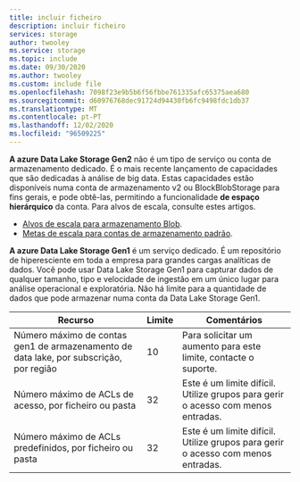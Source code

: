 ```yaml
---
title: incluir ficheiro
description: incluir ficheiro
services: storage
author: twooley
ms.service: storage
ms.topic: include
ms.date: 09/30/2020
ms.author: twooley
ms.custom: include file
ms.openlocfilehash: 7098f23e9b5b6f56fbbe761335afc65375aea680
ms.sourcegitcommit: d60976768dec91724d94430fb6fc9498fdc1db37
ms.translationtype: MT
ms.contentlocale: pt-PT
ms.lasthandoff: 12/02/2020
ms.locfileid: "96509225"
---
```

**A azure Data Lake Storage Gen2** não é um tipo de serviço ou conta de armazenamento dedicado. É o mais recente lançamento de capacidades que são dedicadas à análise de big data.  Estas capacidades estão disponíveis numa conta de armazenamento v2 ou BlockBlobStorage para fins gerais, e pode obtê-las, permitindo a funcionalidade **de espaço hierárquico** da conta. Para alvos de escala, consulte estes artigos. 

- [Alvos de escala para armazenamento Blob](../articles/storage/blobs/scalability-targets.md#scale-targets-for-blob-storage).
- [Metas de escala para contas de armazenamento padrão](../articles/storage/common/scalability-targets-standard-account.md?toc=%2fazure%2fstorage%2fblobs%2ftoc.json#scale-targets-for-standard-storage-accounts).

**A azure Data Lake Storage Gen1** é um serviço dedicado. É um repositório de hiperesciente em toda a empresa para grandes cargas analíticas de dados. Você pode usar Data Lake Storage Gen1 para capturar dados de qualquer tamanho, tipo e velocidade de ingestão em um único lugar para análise operacional e exploratória. Não há limite para a quantidade de dados que pode armazenar numa conta da Data Lake Storage Gen1.

| **Recurso** | **Limite** | **Comentários** |
| --- | --- | --- |
| Número máximo de contas gen1 de armazenamento de data lake, por subscrição, por região |10 | Para solicitar um aumento para este limite, contacte o suporte. |
| Número máximo de ACLs de acesso, por ficheiro ou pasta |32 | Este é um limite difícil. Utilize grupos para gerir o acesso com menos entradas. |
| Número máximo de ACLs predefinidos, por ficheiro ou pasta |32 | Este é um limite difícil. Utilize grupos para gerir o acesso com menos entradas. |